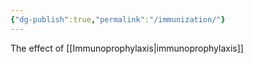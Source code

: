 ```yaml
---
{"dg-publish":true,"permalink":"/immunization/"}
---
```


The effect of [[Immunoprophylaxis\|immunoprophylaxis]]